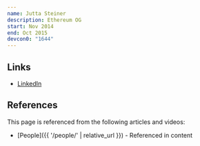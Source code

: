 ```yaml
---
name: Jutta Steiner
description: Ethereum OG
start: Nov 2014
end: Oct 2015
devcon0: "1644"
---
```


## Links
- [LinkedIn](https://www.linkedin.com/in/jutta-steiner/)

## References

This page is referenced from the following articles and videos:

- [People]({{ '/people/' | relative_url }}) - Referenced in content
